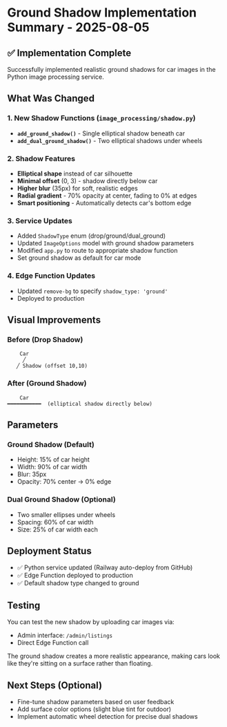 # Ground Shadow Implementation Summary - 2025-08-05

## ✅ Implementation Complete

Successfully implemented realistic ground shadows for car images in the Python image processing service.

## What Was Changed

### 1. New Shadow Functions (`image_processing/shadow.py`)
- **`add_ground_shadow()`** - Single elliptical shadow beneath car
- **`add_dual_ground_shadow()`** - Two elliptical shadows under wheels

### 2. Shadow Features
- **Elliptical shape** instead of car silhouette
- **Minimal offset** (0, 3) - shadow directly below car
- **Higher blur** (35px) for soft, realistic edges
- **Radial gradient** - 70% opacity at center, fading to 0% at edges
- **Smart positioning** - Automatically detects car's bottom edge

### 3. Service Updates
- Added `ShadowType` enum (drop/ground/dual_ground)
- Updated `ImageOptions` model with ground shadow parameters
- Modified `app.py` to route to appropriate shadow function
- Set ground shadow as default for car mode

### 4. Edge Function Updates
- Updated `remove-bg` to specify `shadow_type: 'ground'`
- Deployed to production

## Visual Improvements

### Before (Drop Shadow)
```
    Car
     ╱
   ╱ Shadow (offset 10,10)
```

### After (Ground Shadow)
```
    Car
━━━━━━━━━━━  (elliptical shadow directly below)
```

## Parameters

### Ground Shadow (Default)
- Height: 15% of car height
- Width: 90% of car width
- Blur: 35px
- Opacity: 70% center → 0% edge

### Dual Ground Shadow (Optional)
- Two smaller ellipses under wheels
- Spacing: 60% of car width
- Size: 25% of car width each

## Deployment Status
- ✅ Python service updated (Railway auto-deploy from GitHub)
- ✅ Edge Function deployed to production
- ✅ Default shadow type changed to ground

## Testing
You can test the new shadow by uploading car images via:
- Admin interface: `/admin/listings`
- Direct Edge Function call

The ground shadow creates a more realistic appearance, making cars look like they're sitting on a surface rather than floating.

## Next Steps (Optional)
- Fine-tune shadow parameters based on user feedback
- Add surface color options (slight blue tint for outdoor)
- Implement automatic wheel detection for precise dual shadows